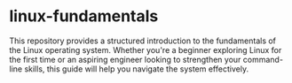 # linux-fundamentals
This repository provides a structured introduction to the fundamentals of the Linux operating system. Whether you're a beginner exploring Linux for the first time or an aspiring engineer looking to strengthen your command-line skills, this guide will help you navigate the system effectively.
